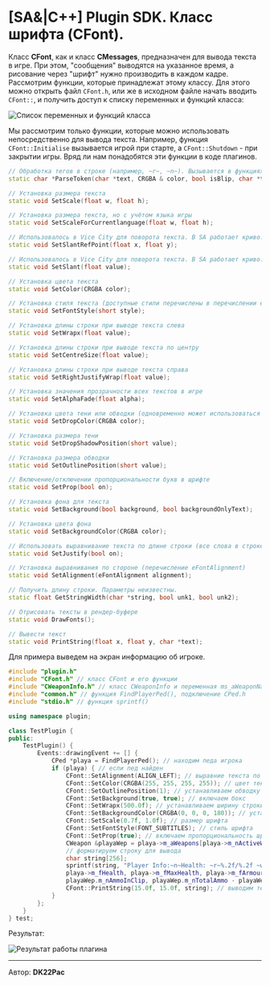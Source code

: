 # [SA&|C++] Plugin SDK. Класс шрифта (CFont).

Класс **CFont**, как и класс **CMessages**, предназначен для вывода текста в игре. При этом, "сообщения" выводятся на указанное время, а рисование через "шрифт" нужно производить в каждом кадре. Рассмотрим функции, которые принадлежат этому классу. Для этого можно открыть файл `CFont.h`, или же в исходном файле начать вводить `CFont::`, и получить доступ к списку переменных и функций класса:

![Список переменных и функций класса](https://github.com/wmysterio/scm-scripting-lessons/raw/resources/_pu/2/83606737.png)

Мы рассмотрим только функции, которые можно использовать непосредственно для вывода текста. Например, функция `CFont::Initialise` вызывается игрой при старте, а `CFont::Shutdown` - при закрытии игры. Вряд ли нам понадобятся эти функции в коде плагинов.

```cpp
// Обработка тегов в строке (например, ~r~, ~n~). Вызывается в функциях вывода, так что если мы выводим текст через PrintString(), вызывать эту функцию не нужно. 
static char *ParseToken(char *text, CRGBA & color, bool isBlip, char *tag); 

// Установка размера текста 
static void SetScale(float w, float h); 

// Установка размера текста, но с учётом языка игры 
static void SetScaleForCurrentlanguage(float w, float h); 

// Использовалось в Vice City для поворота текста. В SA работает криво. 
static void SetSlantRefPoint(float x, float y); 

// Использовалось в Vice City для поворота текста. В SA работает криво. 
static void SetSlant(float value); 

// Установка цвета текста 
static void SetColor(CRGBA color); 

// Установка стиля текста (доступные стили перечислены в перечислении eFontStyle) 
static void SetFontStyle(short style); 

// Установка длины строки при выводе текста слева 
static void SetWrapx(float value); 

// Установка длины строки при выводе текста по центру 
static void SetCentreSize(float value); 

// Установка длины строки при выводе текста справа 
static void SetRightJustifyWrap(float value); 

// Установка значения прозрачности всех текстов в игре 
static void SetAlphaFade(float alpha); 

// Установка цвета тени или обводки (одновременно может использоваться либо тень, либо обводка) 
static void SetDropColor(CRGBA color); 

// Установка размера тени 
static void SetDropShadowPosition(short value); 

// Установка размера обводки 
static void SetOutlinePosition(short value); 

// Включение/отключении пропорциональности букв в шрифте 
static void SetProp(bool on); 

// Установка фона для текста 
static void SetBackground(bool background, bool backgroundOnlyText); 

// Установка цвета фона 
static void SetBackgroundColor(CRGBA color); 

// Использовать выравнивание текста по длине строки (все слова в строке "растягиваются" в длину строки) 
static void SetJustify(bool on); 

// Установка выравнивания по стороне (перечисление eFontAlignment) 
static void SetAlignment(eFontAlignment alignment); 

// Получить длину строки. Параметры неизвестны. 
static float GetStringWidth(char *string, bool unk1, bool unk2); 

// Отрисовать тексты в рендер-буфере 
static void DrawFonts(); 

// Вывести текст 
static void PrintString(float x, float y, char *text);
```

Для примера выведем на экран информацию об игроке.
   
```cpp
#include "plugin.h"
#include "CFont.h" // класс CFont и его функции
#include "CWeaponInfo.h" // класс CWeaponInfo и переменная ms_aWeaponNames
#include "common.h" // функция FindPlayerPed(), подключение CPed.h
#include "stdio.h" // функция sprintf()

using namespace plugin;

class TestPlugin {
public:
    TestPlugin() {
        Events::drawingEvent += [] {
            CPed *playa = FindPlayerPed(); // находим педа игрока
            if (playa) { // если пед найден
                CFont::SetAlignment(ALIGN_LEFT); // выравние текста по левой стороне
                CFont::SetColor(CRGBA(255, 255, 255, 255)); // цвет текста
                CFont::SetOutlinePosition(1); // устанавливаем обводку текста
                CFont::SetBackground(true, true); // включаем бокс
                CFont::SetWrapx(500.0f); // устанавливаем ширину строки
                CFont::SetBackgroundColor(CRGBA(0, 0, 0, 180)); // устанавливаем цвет бокса
                CFont::SetScale(0.7f, 1.0f); // размер шрифта
                CFont::SetFontStyle(FONT_SUBTITLES); // стиль шрифта
                CFont::SetProp(true); // включаем пропорциональность шрифта
                CWeapon &playaWep = playa->m_aWeapons[playa->m_nActiveWeaponSlot]; // Создаём ссылку на поточное оружие игрока
                // форматируем строку для вывода
                char string[256];
                sprintf(string, "Player Info:~n~Health: ~r~%.2f/%.2f ~w~Armour: ~b~%.2f~n~~w~Weapon: ~y~%s ~w~Ammo: ~g~%d/%d~n~~w~ModelId: ~p~%d",
                playa->m_fHealth, playa->m_fMaxHealth, playa->m_fArmour, CWeaponInfo::ms_aWeaponNames[playaWep.m_nType],
                playaWep.m_nAmmoInClip, playaWep.m_nTotalAmmo - playaWep.m_nAmmoInClip, playa->m_wModelIndex);
                CFont::PrintString(15.0f, 15.0f, string); // выводим текст, указаываем координаты
            }
        };
    }
} test;
```

Результат:

![Результат работы плагина](https://github.com/wmysterio/scm-scripting-lessons/raw/resources/_pu/2/03060901.png)

---

Автор: **DK22Pac**
